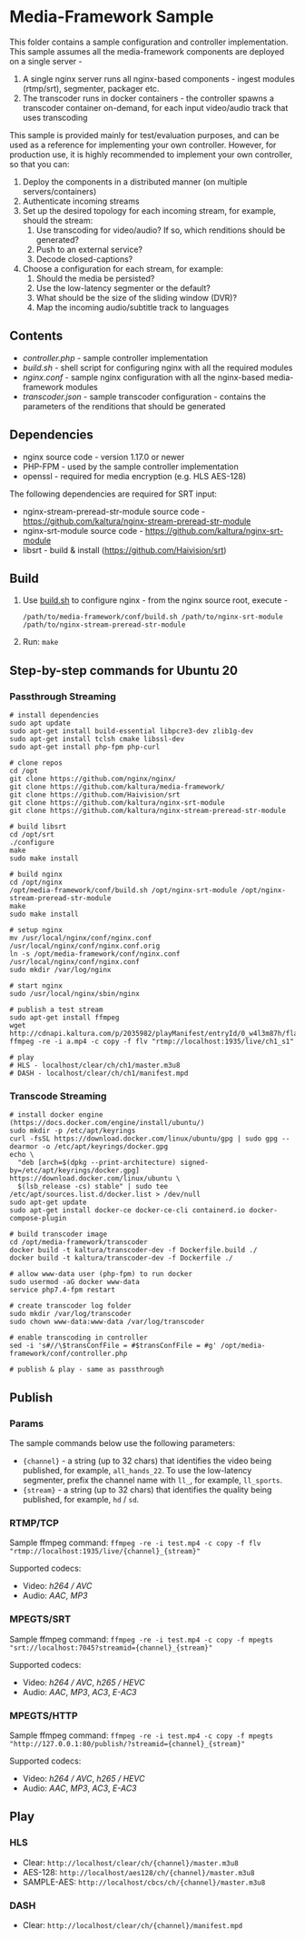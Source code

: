 # Media-Framework Sample

This folder contains a sample configuration and controller implementation.
This sample assumes all the media-framework components are deployed on a single server -
1. A single nginx server runs all nginx-based components - ingest modules (rtmp/srt), segmenter, packager etc.
2. The transcoder runs in docker containers - the controller spawns a transcoder container on-demand, for each input video/audio track that uses transcoding

This sample is provided mainly for test/evaluation purposes, and can be used as a reference for implementing your own controller.
However, for production use, it is highly recommended to implement your own controller, so that you can:
1. Deploy the components in a distributed manner (on multiple servers/containers)
2. Authenticate incoming streams
3. Set up the desired topology for each incoming stream, for example, should the stream:
    1. Use transcoding for video/audio? If so, which renditions should be generated?
    2. Push to an external service?
    3. Decode closed-captions?
4. Choose a configuration for each stream, for example:
    1. Should the media be persisted?
    2. Use the low-latency segmenter or the default?
    3. What should be the size of the sliding window (DVR)?
    4. Map the incoming audio/subtitle track to languages

## Contents

- *controller.php* - sample controller implementation
- *build.sh* - shell script for configuring nginx with all the required modules
- *nginx.conf* - sample nginx configuration with all the nginx-based media-framework modules
- *transcoder.json* - sample transcoder configuration - contains the parameters of the renditions that should be generated

## Dependencies

- nginx source code - version 1.17.0 or newer
- PHP-FPM - used by the sample controller implementation
- openssl - required for media encryption (e.g. HLS AES-128)

The following dependencies are required for SRT input:
- nginx-stream-preread-str-module source code - https://github.com/kaltura/nginx-stream-preread-str-module
- nginx-srt-module source code - https://github.com/kaltura/nginx-srt-module
- libsrt - build & install (https://github.com/Haivision/srt)

## Build

1. Use [build.sh](build.sh) to configure nginx - from the nginx source root, execute -

    `/path/to/media-framework/conf/build.sh /path/to/nginx-srt-module /path/to/nginx-stream-preread-str-module`

2. Run: `make`

## Step-by-step commands for Ubuntu 20

### Passthrough Streaming

```
# install dependencies
sudo apt update
sudo apt-get install build-essential libpcre3-dev zlib1g-dev
sudo apt-get install tclsh cmake libssl-dev
sudo apt-get install php-fpm php-curl

# clone repos
cd /opt
git clone https://github.com/nginx/nginx/
git clone https://github.com/kaltura/media-framework/
git clone https://github.com/Haivision/srt
git clone https://github.com/kaltura/nginx-srt-module
git clone https://github.com/kaltura/nginx-stream-preread-str-module

# build libsrt
cd /opt/srt
./configure
make
sudo make install

# build nginx
cd /opt/nginx
/opt/media-framework/conf/build.sh /opt/nginx-srt-module /opt/nginx-stream-preread-str-module
make
sudo make install

# setup nginx
mv /usr/local/nginx/conf/nginx.conf /usr/local/nginx/conf/nginx.conf.orig
ln -s /opt/media-framework/conf/nginx.conf /usr/local/nginx/conf/nginx.conf
sudo mkdir /var/log/nginx

# start nginx
sudo /usr/local/nginx/sbin/nginx

# publish a test stream
sudo apt-get install ffmpeg
wget http://cdnapi.kaltura.com/p/2035982/playManifest/entryId/0_w4l3m87h/flavorId/0_vsu1xutk/format/download/a.mp4
ffmpeg -re -i a.mp4 -c copy -f flv "rtmp://localhost:1935/live/ch1_s1"

# play
# HLS - localhost/clear/ch/ch1/master.m3u8
# DASH - localhost/clear/ch/ch1/manifest.mpd
```

### Transcode Streaming

```
# install docker engine (https://docs.docker.com/engine/install/ubuntu/)
sudo mkdir -p /etc/apt/keyrings
curl -fsSL https://download.docker.com/linux/ubuntu/gpg | sudo gpg --dearmor -o /etc/apt/keyrings/docker.gpg
echo \
  "deb [arch=$(dpkg --print-architecture) signed-by=/etc/apt/keyrings/docker.gpg] https://download.docker.com/linux/ubuntu \
  $(lsb_release -cs) stable" | sudo tee /etc/apt/sources.list.d/docker.list > /dev/null
sudo apt-get update
sudo apt-get install docker-ce docker-ce-cli containerd.io docker-compose-plugin

# build transcoder image
cd /opt/media-framework/transcoder
docker build -t kaltura/transcoder-dev -f Dockerfile.build ./
docker build -t kaltura/transcoder-dev -f Dockerfile ./

# allow www-data user (php-fpm) to run docker
sudo usermod -aG docker www-data
service php7.4-fpm restart

# create transcoder log folder
sudo mkdir /var/log/transcoder
sudo chown www-data:www-data /var/log/transcoder

# enable transcoding in controller
sed -i 's#//\$transConfFile = #$transConfFile = #g' /opt/media-framework/conf/controller.php

# publish & play - same as passthrough
```

## Publish

### Params

The sample commands below use the following parameters:
- `{channel}` - a string (up to 32 chars) that identifies the video being published, for example, `all_hands_22`. To use the low-latency segmenter, prefix the channel name with `ll_`, for example, `ll_sports`.
- `{stream}` - a string (up to 32 chars) that identifies the quality being published, for example, `hd` / `sd`.

### RTMP/TCP

Sample ffmpeg command:
`ffmpeg -re -i test.mp4 -c copy -f flv "rtmp://localhost:1935/live/{channel}_{stream}"`

Supported codecs:
- Video: *h264 / AVC*
- Audio: *AAC*, *MP3*

### MPEGTS/SRT

Sample ffmpeg command:
`ffmpeg -re -i test.mp4 -c copy -f mpegts "srt://localhost:7045?streamid={channel}_{stream}"`

Supported codecs:
- Video: *h264 / AVC*, *h265 / HEVC*
- Audio: *AAC*, *MP3*, *AC3*, *E-AC3*

### MPEGTS/HTTP

Sample ffmpeg command:
`ffmpeg -re -i test.mp4 -c copy -f mpegts "http://127.0.0.1:80/publish/?streamid={channel}_{stream}"`

Supported codecs:
- Video: *h264 / AVC*, *h265 / HEVC*
- Audio: *AAC*, *MP3*, *AC3*, *E-AC3*

## Play

### HLS

- Clear: `http://localhost/clear/ch/{channel}/master.m3u8`
- AES-128: `http://localhost/aes128/ch/{channel}/master.m3u8`
- SAMPLE-AES: `http://localhost/cbcs/ch/{channel}/master.m3u8`

### DASH

- Clear: `http://localhost/clear/ch/{channel}/manifest.mpd`
